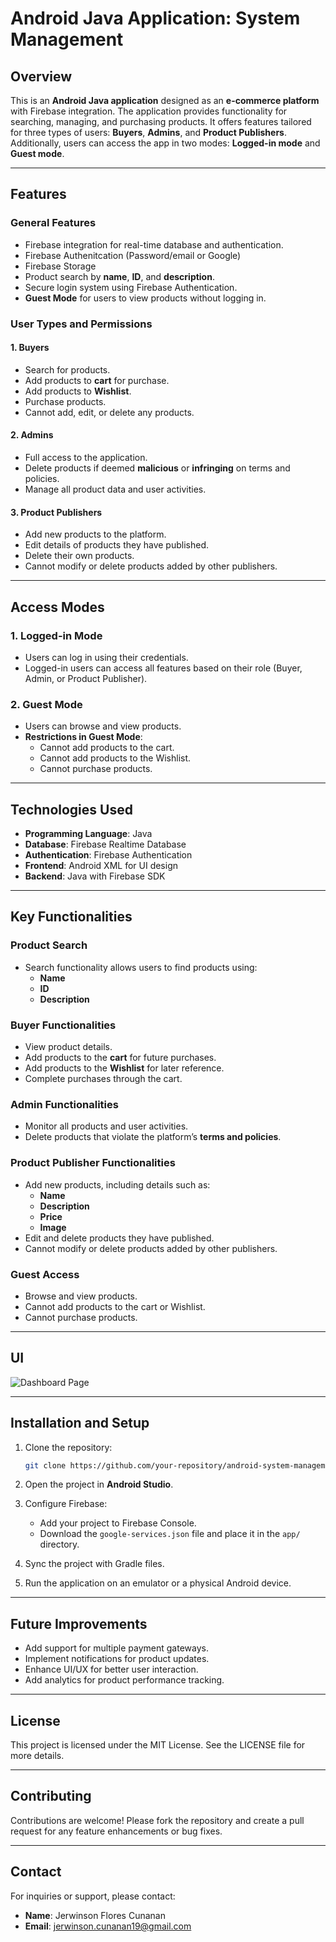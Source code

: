# Android Java Application: System Management

## Overview
This is an **Android Java application** designed as an **e-commerce platform** with Firebase integration. The application provides functionality for searching, managing, and purchasing products. It offers features tailored for three types of users: **Buyers**, **Admins**, and **Product Publishers**. Additionally, users can access the app in two modes: **Logged-in mode** and **Guest mode**.

---

## Features

### General Features
- Firebase integration for real-time database and authentication.
- Firebase Authenitcation (Password/email or Google)
- Firebase Storage
- Product search by **name**, **ID**, and **description**.
- Secure login system using Firebase Authentication.
- **Guest Mode** for users to view products without logging in.

### User Types and Permissions

#### 1. **Buyers**
- Search for products.
- Add products to **cart** for purchase.
- Add products to **Wishlist**.
- Purchase products.
- Cannot add, edit, or delete any products.

#### 2. **Admins**
- Full access to the application.
- Delete products if deemed **malicious** or **infringing** on terms and policies.
- Manage all product data and user activities.

#### 3. **Product Publishers**
- Add new products to the platform.
- Edit details of products they have published.
- Delete their own products.
- Cannot modify or delete products added by other publishers.

---

## Access Modes

### 1. **Logged-in Mode**
- Users can log in using their credentials.
- Logged-in users can access all features based on their role (Buyer, Admin, or Product Publisher).

### 2. **Guest Mode**
- Users can browse and view products.
- **Restrictions in Guest Mode**:
  - Cannot add products to the cart.
  - Cannot add products to the Wishlist.
  - Cannot purchase products.

---

## Technologies Used
- **Programming Language**: Java
- **Database**: Firebase Realtime Database
- **Authentication**: Firebase Authentication
- **Frontend**: Android XML for UI design
- **Backend**: Java with Firebase SDK

---

## Key Functionalities

### Product Search
- Search functionality allows users to find products using:
  - **Name**
  - **ID**
  - **Description**

### Buyer Functionalities
- View product details.
- Add products to the **cart** for future purchases.
- Add products to the **Wishlist** for later reference.
- Complete purchases through the cart.

### Admin Functionalities
- Monitor all products and user activities.
- Delete products that violate the platform’s **terms and policies**.

### Product Publisher Functionalities
- Add new products, including details such as:
  - **Name**
  - **Description**
  - **Price**
  - **Image**
- Edit and delete products they have published.
- Cannot modify or delete products added by other publishers.

### Guest Access
- Browse and view products.
- Cannot add products to the cart or Wishlist.
- Cannot purchase products.

---

## UI 

![Dashboard Page](./UI%20Images/Dashboard.png)

---

## Installation and Setup

1. Clone the repository:
   ```bash
   git clone https://github.com/your-repository/android-system-management.git
   ```

2. Open the project in **Android Studio**.

3. Configure Firebase:
   - Add your project to Firebase Console.
   - Download the `google-services.json` file and place it in the `app/` directory.

4. Sync the project with Gradle files.

5. Run the application on an emulator or a physical Android device.

---

## Future Improvements
- Add support for multiple payment gateways.
- Implement notifications for product updates.
- Enhance UI/UX for better user interaction.
- Add analytics for product performance tracking.

---

## License
This project is licensed under the MIT License. See the LICENSE file for more details.

---

## Contributing
Contributions are welcome! Please fork the repository and create a pull request for any feature enhancements or bug fixes.

---

## Contact
For inquiries or support, please contact:
- **Name**: Jerwinson Flores Cunanan
- **Email**: jerwinson.cunanan19@gmail.com

